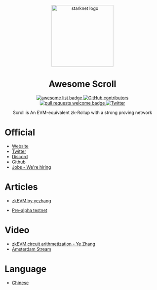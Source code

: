 <div align="center">
  <img alt="starknet logo" src="https://scroll.io/img/logo_with_text.ff8e8db3.png" width="200" >
  <h1 align="center">Awesome Scroll</h1>
  <p align="center">
    <a href="https://github.com/sindresorhus/awesome">
      <img alt="awesome list badge" src="https://cdn.rawgit.com/sindresorhus/awesome/d7305f38d29fed78fa85652e3a63e154dd8e8829/media/badge.svg">
    </a>
    <a href="https://github.com/LuozhuZhang/awesome-scroll/graphs/contributors">
      <img alt="GitHub contributors" src="https://img.shields.io/github/contributors/LuozhuZhang/awesome-scroll">
    </a>
    <a href="http://makeapullrequest.com">
      <img alt="pull requests welcome badge" src="https://img.shields.io/badge/PRs-welcome-brightgreen.svg?style=flat">
    </a>
    <a href="https://twitter.com/Scroll_ZKP">
      <img alt="Twitter" src="https://img.shields.io/twitter/url/https/twitter.com/Scroll_ZKP.svg?style=social&label=Follow @Scroll_ZKP">
    </a>
  </p>

  Scroll is An EVM-equivalent zk-Rollup with a strong proving network
</div>

# Official

* [Website](https://scroll.io/)
* [Twitter](https://twitter.com/Scroll_ZKP)
* [Discord](https://discord.com/invite/CNzNVt4Feu)
* [Github](https://github.com/scroll-tech)
* [Jobs - We're hiring](https://jobs.lever.co/ScrollFoundation)

# Articles

* [zkEVM by yezhang](https://hackmd.io/@yezhang/S1_KMMbGt)

* [Pre-alpha testnet](https://mirror.xyz/scroll.eth/XQyXDgyxoefag6hcBgGJFz8qrb10rmSU-zUBvY3Q9_A)

# Video

* [zkEVM circuit arithmetization - Ye Zhang](https://www.youtube.com/watch?v=DT8g3veR17k&t=1127s)
* [Amsterdam Stream](https://streameth.tv/)

# Language

* [Chinese](https://github.com/LuozhuZhang/awesome-scroll-cn)
